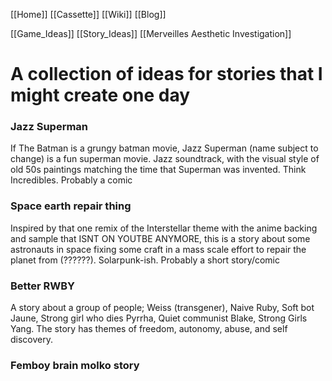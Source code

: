 [[Home]]
[[Cassette]]
[[Wiki]]
[[Blog]]

[[Game_Ideas]]
[[Story_Ideas]]
[[Merveilles Aesthetic Investigation]]
# A collection of ideas for stories that I might create one day
### Jazz Superman
If The Batman is a grungy batman movie, Jazz Superman (name subject to change) is a fun superman movie. Jazz soundtrack, with the visual style of old 50s paintings matching the time that Superman was invented. Think Incredibles. Probably a comic

### Space earth repair thing
Inspired by that one remix of the Interstellar theme with the anime backing and sample that ISNT ON YOUTBE ANYMORE, this is a story about some astronauts in space fixing some craft in a mass scale effort to repair the planet from (??????). Solarpunk-ish. Probably a short story/comic

### Better RWBY
A story about a group of people; Weiss (transgener), Naive Ruby, Soft bot Jaune, Strong girl who dies Pyrrha, Quiet communist Blake, Strong Girls Yang. The story has themes of freedom, autonomy, abuse, and self discovery.

### Femboy brain molko story


